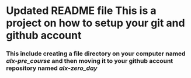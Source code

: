 ﻿# Updated README file This is a project on how to setup your git and github account
 ### This include creating a file directory on your computer named *alx-pre_course* and then moving it to your github account repository named *alx-zero_day*
